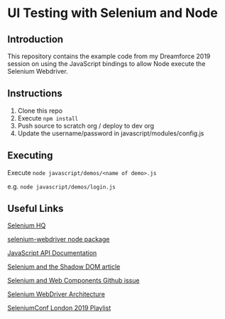 # UI Testing with Selenium and Node

## Introduction

This repository contains the example code from my Dreamforce 2019 session on using the
JavaScript bindings to allow Node execute the Selenium Webdriver.

## Instructions

1. Clone this repo
1. Execute `npm install`
1. Push source to scratch org / deploy to dev org
1. Update the username/password in javascript/modules/config.js

## Executing

Execute `node javascript/demos/<name of demo>.js`

e.g. `node javascript/demos/login.js`

## Useful Links

[Selenium HQ](https://bobbuzz.me.uk/selenium)

[selenium-webdriver node package](https://bobbuzz.me.uk/2GPuDVS)

[JavaScript API Documentation](https://bobbuzz.me.uk/JSAPI)

[Selenium and the Shadow DOM article](https://bobbuzz.me.uk/2SIISTP)

[Selenium and Web Components Github issue](https://bobbuzz.me.uk/WC)

[Selenium WebDriver Architecture](https://bobbuzz.me.uk/WDArch)

[SeleniumConf London 2019 Playlist](https://bobbuzz.me.uk/SeConf)
